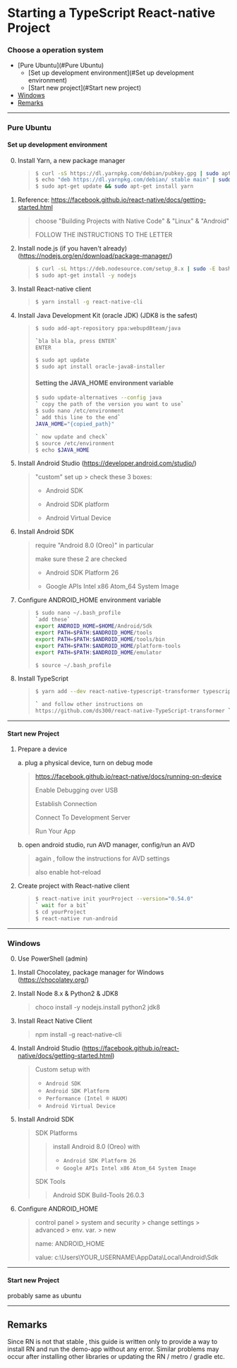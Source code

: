 # Starting a TypeScript React-native Project

### Choose a operation system

- [Pure Ubuntu](#Pure Ubuntu)
  - [Set up development environment](#Set up development environment)
  - [Start new project](#Start new project)
- [Windows](#Windows)
- [Remarks](#Remarks)

---

### Pure Ubuntu

#### Set up development environment

0. Install Yarn, a new package manager

   > ```bash
   > $ curl -sS https://dl.yarnpkg.com/debian/pubkey.gpg | sudo apt-key add -
   > $ echo "deb https://dl.yarnpkg.com/debian/ stable main" | sudo tee /etc/apt/sources.list.d/yarn.list
   > $ sudo apt-get update && sudo apt-get install yarn
   > ```

1. Reference: https://facebook.github.io/react-native/docs/getting-started.html

   > choose "Building Projects with Native Code" & "Linux" & "Android"
   >
   > FOLLOW THE INSTRUCTIONS TO THE LETTER

2. Install node.js (if you haven't already) (https://nodejs.org/en/download/package-manager/)

   > ```bash
   > $ curl -sL https://deb.nodesource.com/setup_8.x | sudo -E bash -
   > $ sudo apt-get install -y nodejs
   > ```

3. Install React-native client

   > ```bash
   > $ yarn install -g react-native-cli
   > ```

4. Install Java Development Kit (oracle JDK) (JDK8 is the safest)

   > ```bash
   > $ sudo add-apt-repository ppa:webupd8team/java
   > 
   > `bla bla bla, press ENTER`
   > ENTER
   > 
   > $ sudo apt update
   > $ sudo apt install oracle-java8-installer
   > ```
   >
   > #### Setting the JAVA_HOME environment variable
   >
   > ```bash
   > $ sudo update-alternatives --config java
   > ` copy the path of the version you want to use`
   > $ sudo nano /etc/environment
   > ` add this line to the end`
   > JAVA_HOME="{copied_path}"
   > 
   > ` now update and check`
   > $ source /etc/environment
   > $ echo $JAVA_HOME
   > ```

5. Install Android Studio (https://developer.android.com/studio/)

   > "custom" set up > check these 3 boxes: 
   >
   > - Android SDK
   >
   > - Android SDK platform
   >
   > - Android Virtual Device

6. Install Android SDK

   > require "Android 8.0 (Oreo)" in particular
   >
   > make sure these 2 are checked
   >
   > - Android SDK Platform 26
   >
   > - Google APIs Intel x86 Atom_64 System Image

7. Configure ANDROID_HOME environment variable

   > ```bash
   > $ sudo nano ~/.bash_profile
   > `add these`
   > export ANDROID_HOME=$HOME/Android/Sdk
   > export PATH=$PATH:$ANDROID_HOME/tools
   > export PATH=$PATH:$ANDROID_HOME/tools/bin
   > export PATH=$PATH:$ANDROID_HOME/platform-tools
   > export PATH=$PATH:$ANDROID_HOME/emulator
   > 
   > $ source ~/.bash_profile
   > ```

8. Install TypeScript

   > ```bash
   > $ yarn add --dev react-native-typescript-transformer typescript
   > 
   > ` and follow other instructions on 
   > https://github.com/ds300/react-native-TypeScript-transformer `
   > ```

---

#### Start new Project

1. Prepare a device

   a. plug a physical device, turn on debug mode

   > https://facebook.github.io/react-native/docs/running-on-device
   >
   > Enable Debugging over USB
   >
   > Establish Connection
   >
   > Connect To Development Server
   >
   > Run Your App

   b. open android studio, run AVD manager, config/run an AVD

   	> again , follow the instructions for AVD settings
   	>
   	> also enable hot-reload

2. Create project with React-native client

   > ```bash
   > $ react-native init yourProject --version="0.54.0"
   > ` wait for a bit`
   > $ cd yourProject
   > $ react-native run-android
   > ```

---

### Windows

0. Use PowerShell (admin)

1. Install Chocolatey, package manager for Windows (https://chocolatey.org/)

2. Install Node 8.x & Python2 & JDK8

   > choco install -y nodejs.install python2 jdk8

3. Install React Native Client

   > npm install -g react-native-cli

4. Install Android Studio (https://facebook.github.io/react-native/docs/getting-started.html)

   > Custom setup with
   >
   > - `Android SDK`
   > - `Android SDK Platform`
   > - `Performance (Intel ® HAXM)`
   > - `Android Virtual Device`

5. Install Android SDK

   > SDK Platforms
   >
   > > install Android 8.0 (Oreo) with
   > >
   > > - `Android SDK Platform 26`
   > > - `Google APIs Intel x86 Atom_64 System Image`
   >
   > SDK Tools
   >
   > > Android SDK Build-Tools 26.0.3

6. Configure ANDROID_HOME

   > control panel > system and security > change settings > advanced > env. var. > new
   >
   > name: ANDROID_HOME
   >
   > value: c:\Users\YOUR_USERNAME\AppData\Local\Android\Sdk

---

#### Start new Project

probably same as ubuntu



---

## Remarks

Since RN is not that stable , this guide is written only to provide a way to install RN and run the demo-app without any error. Similar problems may occur after installing other libraries or updating the RN / metro / gradle etc.